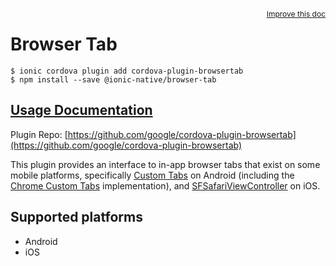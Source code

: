 <a style="float:right;font-size:12px;" href="http://github.com/ionic-team/ionic-native/edit/master/src/@ionic-native/plugins/browser-tab/index.ts#L1">
  Improve this doc
</a>

# Browser Tab

```
$ ionic cordova plugin add cordova-plugin-browsertab
$ npm install --save @ionic-native/browser-tab
```

## [Usage Documentation](https://ionicframework.com/docs/native/browser-tab/)

Plugin Repo: [https://github.com/google/cordova-plugin-browsertab](https://github.com/google/cordova-plugin-browsertab)

This plugin provides an interface to in-app browser tabs that exist on some mobile platforms, specifically [Custom Tabs](http://developer.android.com/tools/support-library/features.html#custom-tabs) on Android (including the [Chrome Custom Tabs](https://developer.chrome.com/multidevice/android/customtabs) implementation), and [SFSafariViewController](https://developer.apple.com/library/ios/documentation/SafariServices/Reference/SFSafariViewController_Ref/) on iOS.

## Supported platforms
- Android
- iOS



